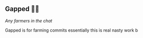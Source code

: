 ## Gapped 🧑‍🌾

*Any farmers in the chat*

Gapped is for farming commits essentially this is real nasty work b
